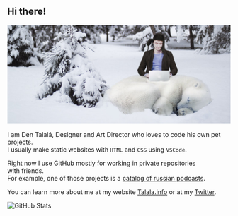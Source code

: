 ## Hi there!

<img src="https://github.com/dentalala/dentalala/raw/master/workspace.jpg" alt="My Photo">

I am Den Talalá, Designer and Art Director who loves to code his own pet projects.  
I usually make static websites with `HTML` and `CSS` using `VSCode`.

Right now I use GitHub mostly for working in private repositories with friends.  
For example, one of those projects is a [catalog of russian podcasts](https://russiancast.club).

You can learn more about me at my website [Talala.info](https://talala.info) or at my [Twitter](https://twitter.com/r3s3t).

<img alt = "GitHub Stats" src="https://github-readme-stats.vercel.app/api?username=dentalala&show_icons=true&hide=issues&theme=dark">
